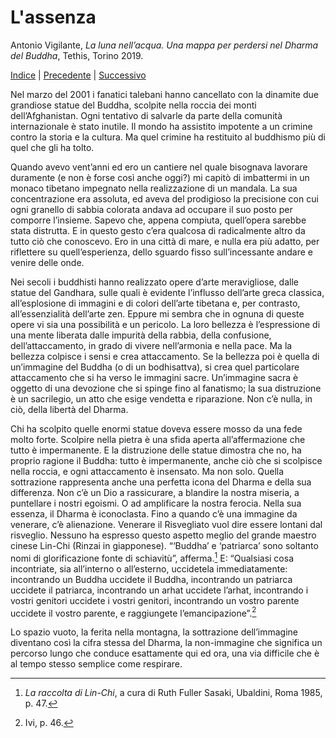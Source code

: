 
# L'assenza

Antonio Vigilante, _La luna nell’acqua. Una mappa per perdersi nel Dharma del Buddha_, Tethis, Torino 2019.

[Indice](index.md) | [Precedente](nagarjuna.md) | [Successivo](sterco-secco.md)

Nel marzo del 2001 i fanatici talebani hanno cancellato con la dinamite due grandiose statue del Buddha, scolpite nella roccia dei monti dell’Afghanistan. Ogni tentativo di salvarle da parte della comunità internazionale è stato inutile. Il mondo ha assistito impotente a un crimine contro la storia e la cultura. Ma quel crimine ha restituito al buddhismo più di quel che gli ha tolto.

Quando avevo vent’anni ed ero un cantiere nel quale bisognava lavorare duramente (e non è forse così anche oggi?) mi capitò di imbattermi in un monaco tibetano impegnato nella realizzazione di un mandala. La sua concentrazione era assoluta, ed aveva del prodigioso la precisione con cui ogni granello di sabbia colorata andava ad occupare il suo posto per comporre l’insieme. Sapevo che, appena compiuta, quell’opera sarebbe stata distrutta. E in questo gesto c’era qualcosa di radicalmente altro da tutto ciò che conoscevo. Ero in una città di mare, e nulla era più adatto, per riflettere su quell’esperienza, dello sguardo fisso sull’incessante andare e venire delle onde.

Nei secoli i buddhisti hanno realizzato opere d’arte meravigliose, dalle statue del Gandhara, sulle quali è evidente l’influsso dell’arte greca classica, all’esplosione di immagini e di colori dell’arte tibetana e, per contrasto, all’essenzialità dell’arte zen. Eppure mi sembra che in ognuna di queste opere vi sia una possibilità e un pericolo. La loro bellezza è l’espressione di una mente liberata dalle impurità della rabbia, della confusione, dell’attaccamento, in grado di vivere nell’armonia e nella pace. Ma la bellezza colpisce i sensi e crea attaccamento. Se la bellezza poi è quella di un’immagine del Buddha (o di un bodhisattva), si crea quel particolare attaccamento che si ha verso le immagini sacre. Un’immagine sacra è oggetto di una devozione che si spinge fino al fanatismo; la sua distruzione è un sacrilegio, un atto che esige vendetta e riparazione. Non c’è nulla, in ciò, della libertà del Dharma.

Chi ha scolpito quelle enormi statue doveva essere mosso da una fede molto forte. Scolpire nella pietra è una sfida aperta all’affermazione che tutto è impermanente. E la distruzione delle statue dimostra che no, ha proprio ragione il Buddha: tutto è impermanente, anche ciò che si scolpisce nella roccia, e ogni attaccamento è insensato. Ma non solo. Quella sottrazione rappresenta anche una perfetta icona del Dharma e della sua differenza. Non c’è un Dio a rassicurare, a blandire la nostra miseria, a puntellare i nostri egoismi. O ad amplificare la nostra ferocia. Nella sua essenza, il Dharma è iconoclasta. Fino a quando c’è una immagine da venerare, c’è alienazione. Venerare il Risvegliato vuol dire essere lontani dal risveglio. Nessuno ha espresso questo aspetto meglio del grande maestro cinese Lin-Chi (Rinzai in giapponese). “‘Buddha’ e ‘patriarca’ sono soltanto nomi di glorificazione fonte di schiavitù”, afferma.[^75] E: “Qualsiasi cosa incontriate, sia all’interno o all’esterno, uccidetela immediatamente: incontrando un Buddha uccidete il Buddha, incontrando un patriarca uccidete il patriarca, incontrando un arhat uccidete l’arhat, incontrando i vostri genitori uccidete i vostri genitori, incontrando un vostro parente uccidete il vostro parente, e raggiungete l’emancipazione”.[^76]

Lo spazio vuoto, la ferita nella montagna, la sottrazione dell’immagine diventano così la cifra stessa del Dharma, la non-immagine che significa un percorso lungo che conduce esattamente qui ed ora, una via difficile che è al tempo stesso semplice come respirare.

[^75]: *La raccolta di Lin-Chi*, a cura di Ruth Fuller Sasaki, Ubaldini, Roma 1985, p. 47.
[^76]: Ivi, p. 46.